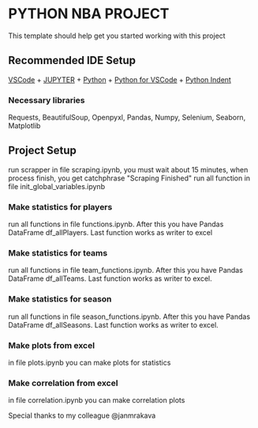 # PYTHON NBA PROJECT

This template should help get you started working with this project

## Recommended IDE Setup

[VSCode](https://code.visualstudio.com/) + [JUPYTER](https://marketplace.visualstudio.com/items?itemName=ms-toolsai.jupyter) + [Python](https://marketplace.visualstudio.com/items?itemName=ms-python.python) + [Python for VSCode](https://marketplace.visualstudio.com/items?itemName=tht13.python) + [Python Indent](https://marketplace.visualstudio.com/items?itemName=KevinRose.vsc-python-indent)

### Necessary libraries

Requests, BeautifulSoup, Openpyxl, Pandas, Numpy, Selenium, Seaborn, Matplotlib

## Project Setup

run scrapper in file scraping.ipynb, you must wait about 15 minutes, when process finish, you get catchphrase "Scraping Finished" 
run all function in file init_global_variables.ipynb

### Make statistics for players

run all functions in file functions.ipynb. After this you have Pandas DataFrame df_allPlayers. Last function works as writer to excel

### Make statistics for teams

run all functions in file team_functions.ipynb. After this you have Pandas DataFrame df_allTeams. Last function works as writer to excel. 

### Make statistics for season

run all functions in file season_functions.ipynb. After this you have Pandas DataFrame df_allSeasons. Last function works as writer to excel.

### Make plots from excel

in file plots.ipynb you can make plots for statistics

### Make correlation from excel

in file correlation.ipynb you can make correlation plots 

Special thanks to my colleague @janmrakava
